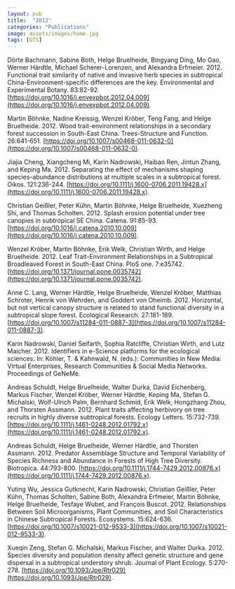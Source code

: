 ```yaml
---
layout: pub
title:  "2012"
categories: "Publications"
image: assets/images/home.jpg
tags: [GTS]
---
```

Dörte Bachmann, Sabine Both, Helge Bruelheide, Bingyang Ding, Mo Gao, Werner Härdtle, Michael Scherer-Lorenzen, and Alexandra Erfmeier. 2012. Functional trait similarity of native and invasive herb species in subtropical China-Environment-specific differences are the key. Environmental and Experimental Botany. 83:82-92. [https://doi.org/10.1016/j.envexpbot.2012.04.009](https://doi.org/10.1016/j.envexpbot.2012.04.009).


Martin Böhnke, Nadine Kreissig, Wenzel Kröber, Teng Fang, and Helge Bruelheide. 2012. Wood trait-environment relationships in a secondary forest succession in South-East China. Trees-Structure and Function. 26:641-651. [https://doi.org/10.1007/s00468-011-0632-0](https://doi.org/10.1007/s00468-011-0632-0).


Jiajia Cheng, Xiangcheng Mi, Karin Nadrowski, Haibao Ren, Jintun Zhang, and Keping Ma. 2012. Separating the effect of mechanisms shaping species-abundance distributions at multiple scales in a subtropical forest. Oikos. 121:236-244. [https://doi.org/10.1111/j.1600-0706.2011.19428.x](https://doi.org/10.1111/j.1600-0706.2011.19428.x).


Christian Geißler, Peter Kühn, Martin Böhnke, Helge Bruelheide, Xuezheng Shi, and Thomas Scholten. 2012. Splash erosion potential under tree canopies in subtropical SE China. Catena. 91:85-93. [https://doi.org/10.1016/j.catena.2010.10.009](https://doi.org/10.1016/j.catena.2010.10.009).


Wenzel Kröber, Martin Böhnke, Erik Welk, Christian Wirth, and Helge Bruelheide. 2012. Leaf Trait-Environment Relationships in a Subtropical Broadleaved Forest in South-East China. PloS one. 7:e35742. [https://doi.org/10.1371/journal.pone.0035742](https://doi.org/10.1371/journal.pone.0035742).


Anne C. Lang, Werner Härdtle, Helge Bruelheide, Wenzel Kröber, Matthias Schroter, Henrik von Wehrden, and Goddert von Oheimb. 2012. Horizontal, but not vertical canopy structure is related to stand functional diversity in a subtropical slope forest. Ecological Research. 27:181-189. [https://doi.org/10.1007/s11284-011-0887-3](https://doi.org/10.1007/s11284-011-0887-3).


Karin Nadrowski, Daniel Seifarth, Sophia Ratcliffe, Christian Wirth, and Lutz Maicher. 2012. Identifiers in e-Science platforms for the ecological sciences. In: Köhler, T. & Kahnwald, N. (eds.): Communities in New Media: Virtual Enterprises, Research Communities & Social Media Networks. Proceedings of GeNeMe.


Andreas Schuldt, Helge Bruelheide, Walter Durka, David Eichenberg, Markus Fischer, Wenzel Kröber, Werner Härdtle, Keping Ma, Stefan G. Michalski, Wolf-Ulrich Palm, Bernhard Schmid, Erik Welk, Hongzhang Zhou, and Thorsten Assmann. 2012. Plant traits affecting herbivory on tree recruits in highly diverse subtropical forests. Ecology Letters. 15:732-739. [https://doi.org/10.1111/j.1461-0248.2012.01792.x](https://doi.org/10.1111/j.1461-0248.2012.01792.x).


Andreas Schuldt, Helge Bruelheide, Werner Härdtle, and Thorsten Assmann. 2012. Predator Assemblage Structure and Temporal Variability of Species Richness and Abundance in Forests of High Tree Diversity. Biotropica. 44:793-800. [https://doi.org/10.1111/j.1744-7429.2012.00876.x](https://doi.org/10.1111/j.1744-7429.2012.00876.x).


Yuting Wu, Jessica Gutknecht, Karin Nadrowski, Christian Geißler, Peter Kühn, Thomas Scholten, Sabine Both, Alexandra Erfmeier, Martin Böhnke, Helge Bruelheide, Tesfaye Wubet, and François Buscot. 2012. Relationships Between Soil Microorganisms, Plant Communities, and Soil Characteristics in Chinese Subtropical Forests. Ecosystems. 15:624-636. [https://doi.org/10.1007/s10021-012-9533-3](https://doi.org/10.1007/s10021-012-9533-3).


Xueqin Zeng, Stefan G. Michalski, Markus Fischer, and Walter Durka. 2012. Species diversity and population density affect genetic structure and gene dispersal in a subtropical understory shrub. Journal of Plant Ecology. 5:270-278. [https://doi.org/10.1093/Jpe/Rtr029](https://doi.org/10.1093/Jpe/Rtr029).
